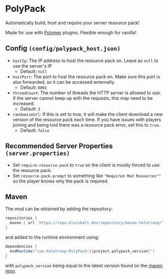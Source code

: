 # PolyPack

Automatically build, host and require your server resource pack!

Made for use with [Polymer](https://github.com/Patbox/polymer) plugins.
Flexible enough for vanilla!

## Config `(config/polypack_host.json)`

* `hostIp`: The IP address to host the resource pack on. Leave as `null` to use the server's IP
    * Default: `null`
* `hostPort`: The port to host the resource pack on. Make sure this port is also forwarded, so it can be accessed externally.
    * Default: `8001`
* `threadCount`: The number of threads the HTTP server is allowed to use. If the server cannot keep up with the requests, this may need to be increased.
    * Default: `3`
* `randomiseUrl`: If this is set to true, it will make the client download a new version of the resource pack each time. If you have issues with players joining and being told there was a resource pack error, set this to `true`.
    * Default: `false`

## Recommended Server Properties `(server.properties)`

* Set `require-resource-pack` to `true` so the client is mostly forced to use the resource pack.
* Set `resource-pack-prompt` to something like `"Required Mod Resources""` so the player knows why the pack is required.

## Maven

The mod can be obtained by adding the repository:

```groovy
repositories {
  maven { url 'https://repo.blucobalt.dev/repository/maven-halotroop/' }
}
```

and added to the runtime environment using:

```groovy
dependencies {
  modRuntime("com.halotroop:PolyPack:${project.polypack_version}")
}

```
with `polypack_version` being equal to the latest version found on the [maven repo](https://repo.bluecobalt.dev).
